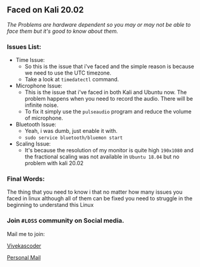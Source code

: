 ## Faced on Kali 20.02


*The Problems are hardware dependent so you may or may not be able to face them but it's good to know about them.*


### Issues List:

* Time Issue:
  * So this is the issue that i've faced and the simple reason is because we need to use the UTC timezone.
  * Take a look at `timedatectl` command.
* Microphone Issue:
  * This is the issue that i've faced in both Kali and Ubuntu now. The problem happens when you need to record the audio. There will be infinite noise.
  * To fix it simply use the `pulseaudio` program and reduce the volume of microphone.
* Bluetooth Issue: 
  * Yeah, i was dumb, just enable it with.
  * `sudo service bluetooth/bluemon start`
* Scaling Issue:
  * It's because the resolution of my monitor is quite high `190x1080` and the fractional scaling was not available in `Ubuntu 18.04` but no problem with kali 20.02


### Final Words:


The thing that you need to know i that no matter how many issues you faced in linux although all of them can be fixed you need to struggle in the beginning to understand this Linux


### Join `#LOSS` community on Social media.


Mail me to join:


[Vivekascoder](mailto:vivekascoder@gmail.com)



[Personal Mail](mailto:pbqre@pm.me)
